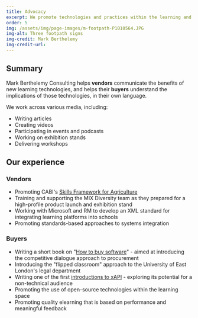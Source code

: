 ```yaml
---
title: Advocacy
excerpt: We promote technologies and practices within the learning and knowledge domains that can make real differences
order: 5
img: /assets/img/page-images/m-footpath-P1010564.JPG
img-alt: Three footpath signs
img-credit: Mark Berthelemy
img-credit-url: 
---
```

## Summary

Mark Berthelemy Consulting helps **vendors** communicate the benefits of new learning technologies, and helps their **buyers** understand the implications of those technologies, in their own language.

We work across various media, including:

- Writing articles
- Creating videos
- Participating in events and podcasts
- Working on exhibition stands
- Delivering workshops

## Our experience

### Vendors

- Promoting CABI's <a href="https://agricultureskills.org/" target="_blank">Skills Framework for Agriculture</a>
- Training and supporting the MIX Diversity team as they prepared for a high-profile product launch and exhibition stand
-  Working with Microsoft and RM to develop an XML standard for integrating learning platforms into schools
- Promoting standards-based approaches to systems integration

### Buyers

- Writing a short book on "<a href="https://leanpub.com/howtobuysoftware" target="_blank">How to buy software</a>" - aimed at introducing the competitive dialogue approach to procurement
- Introducing the "flipped classroom" approach to the University of East London's legal department
- Writing one of the first <a href="https://www.slideshare.net/slideshow/exploring-the-potential-of-the-xapi-aka-tin-can-api/35792471" target="_blank">introductions to xAPI</a> - exploring its potential for a non-technical audience
- Promoting the use of open-source technologies within the learning space
- Promoting quality elearning that is based on performance and meaningful feedback
